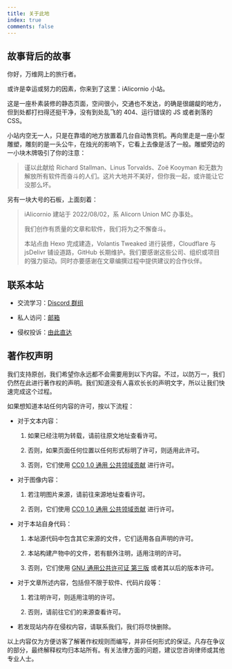 ```yaml
---
title: 关于此地
index: true
comments: false
---
```


## 故事背后的故事

你好，万维网上的旅行者。

或许是幸运或努力的因素，你来到了这里：iAlicornio 小站。

这是一座朴素装修的静态页面，空间很小，交通也不发达，的确是很龌龊的地方，但到处都打扫得还挺干净，没有到处乱飞的 404、运行错误的 JS 或者剥落的 CSS。

小站内空无一人，只是在靠墙的地方放置着几台自动售货机。再向里走是一座小型雕塑，雕刻的是一头公牛，在烛光的影响下，它看上去像是活了一般。雕塑旁边的一小块木牌吸引了你的注意：

> 谨以此献给 Richard Stallman、Linus Torvalds、Zoë Kooyman 和无数为解放所有软件而奋斗的人们。这片大地并不美好，但你我一起，或许能让它没那么坏。

另有一块大号的石板，上面刻着：

> iAlicornio 建站于 2022/08/02，系 Alicorn Union MC 办事处。
> 
> 我们创作有质量的文章和软件，我们将为之不懈奋斗。
> 
> 本站点由 Hexo 完成建造，Volantis Tweaked 进行装修，Cloudflare 与 jsDelivr 铺设道路，GitHub 长期维护。我们要感谢这些公司、组织或项目的强力驱动。同时亦要感谢在文章编撰过程中提供建议的合作伙伴。

## 联系本站

- 交流学习：[Discord 群组](https://discord.gg/csGgQgXhZk)

- 私人访问：[邮箱](mailto:Twilight_Princess_Sparkle@outlook.com)

- 侵权投诉：[由此直达](https://github.com/Andy-K-Sparklight/iAlicornio/issues)

## 著作权声明

我们支持原创，我们希望你永远都不会需要用到以下内容。不过，以防万一，我们仍然在此进行著作权的声明。我们知道没有人喜欢长长的声明文字，所以让我们快速完成这个过程。

如果想知道本站任何内容的许可，按以下流程：

- 对于文本内容：
  
  1. 如果已经注明为转载，请前往原文地址查看许可。
  
  2. 否则，如果页面任何位置以任何形式标明了许可，则适用此许可。   
  
  3. 否则，它们使用 [CC0 1.0 通用 公共领域贡献](https://creativecommons.org/publicdomain/zero/1.0/) 进行许可。

- 对于图像内容：
  
  1. 若注明图片来源，请前往来源地址查看许可。
  
  2. 否则，它们使用 [CC0 1.0 通用 公共领域贡献](https://creativecommons.org/publicdomain/zero/1.0/) 进行许可。

- 对于本站自身代码：
  
  1. 本站源代码中包含其它来源的文件，它们适用各自声明的许可。
  
  2. 本站构建产物中的文件，若有额外注明，适用注明的许可。
  
  3. 否则，它们使用 [GNU 通用公共许可证 第三版](https://www.gnu.org/licenses/gpl-3.0.html) 或者其以后的版本许可。

- 对于文章所述内容，包括但不限于软件、代码片段等：
  
  1. 若注明许可，则适用注明的许可。
  
  2. 否则，请前往它们的来源查看许可。

- 若发现站内存在侵权内容，请联系我们，我们将尽快删除。

以上内容仅为方便访客了解著作权规则而编写，并非任何形式的保证。凡存在争议的部分，最终解释权均归本站所有。有关法律方面的问题，建议您咨询律师或其他专业人士。
